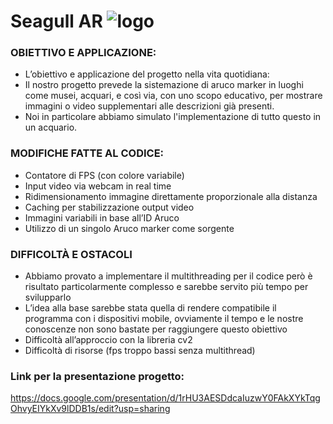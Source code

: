 # Seagull AR      	![logo](/assets/images/logo.png)

### OBIETTIVO E APPLICAZIONE:

- L’obiettivo e applicazione del progetto nella vita quotidiana:
- Il nostro progetto prevede la sistemazione di aruco marker in luoghi come musei, acquari, e così via, con uno scopo educativo, per mostrare immagini o video supplementari alle     descrizioni già presenti.
- Noi in particolare abbiamo simulato l'implementazione di tutto questo in un acquario.


### MODIFICHE FATTE AL CODICE:

- Contatore di FPS (con colore variabile)
- Input video via webcam in real time
- Ridimensionamento immagine direttamente proporzionale alla distanza
- Caching per stabilizzazione output video
- Immagini variabili in base all’ID Aruco
- Utilizzo di un singolo Aruco marker come sorgente

   
 ### DIFFICOLTÀ E OSTACOLI

- Abbiamo provato a implementare il multithreading per il codice però è risultato particolarmente complesso e sarebbe servito più tempo per svilupparlo
- L’idea alla base sarebbe stata quella di rendere compatibile il programma con i dispositivi mobile, ovviamente il tempo e le nostre conoscenze non sono bastate per raggiungere questo obiettivo
- Difficoltà all’approccio con la libreria cv2
- Difficoltà di risorse (fps troppo bassi senza multithread)

### Link per la presentazione progetto:
 https://docs.google.com/presentation/d/1rHU3AESDdcaIuzwY0FAkXYkTqgOhvyEIYkXv9lDDB1s/edit?usp=sharing

